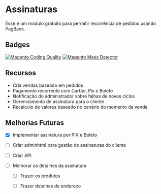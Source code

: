 # Assinaturas

Esse é um módulo gratuito para permitir recorrência de pedidos usando PagBank.


## Badges

[![Magento Coding Quality](https://github.com/elisei/subscription-payment/actions/workflows/magento-coding-quality.yml/badge.svg)](https://github.com/elisei/subscription-payment/actions/workflows/magento-coding-quality.yml)
[![Magento Mess Detector](https://github.com/elisei/subscription-payment/actions/workflows/mess-detector.yml/badge.svg)](https://github.com/elisei/subscription-payment/actions/workflows/mess-detector.yml)

## Recursos
- Cria vendas baseado em pedidos
- Pagamento recorrente com Cartão, Pix e Boleto
- Notificação do administrador sobre falhas de novos ciclos
- Gerenciamento de assinatura para o cliente
- Recalculo de valores baseado no cenário do momento da venda

## Melhorias Futuras

- [x] Implementar assinatura por PIX e Boleto

- [ ] Criar adminhtml para gestão de assinaturas do cliente

- [ ] Criar API

- [ ] Melhorar os detalhes da assinatura

    - [ ] Trazer os produtos

    - [ ] Trazer detalhes de endereço

